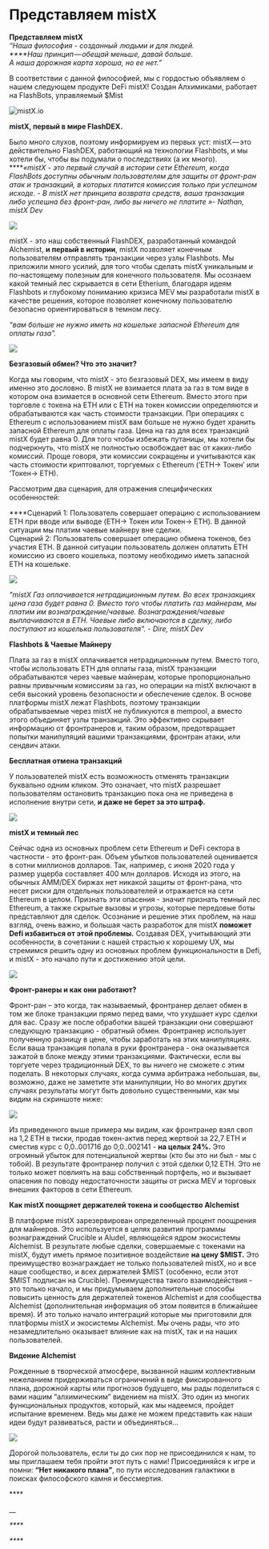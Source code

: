 # Представляем mistX

**Представляем mistX**  
_“Наша философия - созданный  людьми и для людей.  
****Наш принцип — обещай меньше, давай больше.  
А наша дорожная карта хороша, но ее нет.”_

В соответствии с данной философией, мы с гордостью объявляем о нашем следующем продукте DeFi mistX! Создан Алхимиками, работает на FlashBots, управляемый $Mist

![mistX.io](.gitbook/assets/image%20%2832%29.png)

**mistX, первый в мире FlashDEX.**

Было много слухов, поэтому информируем из первых уст: mistX — это действительно FlashDEX, работающий на технологии Flashbots, и мы хотели бы, чтобы вы подумали о последствиях \(а их много\).  
****_«mistX - это первый случай в истории сети Ethereum, когда FlashBots доступны обычным пользователям для защиты от фронт-ран атак  и транзакций, в которых платится комиссия только при успешном исходе. - В mistX нет принципа возврата средств, ваша транзакция либо успешна без фронт-ран, либо вы ничего не платите »- Nathan, mistX Dev_

![](.gitbook/assets/image%20%2838%29.png)

mistX - это наш собственный FlashDEX, разработанный командой Alchemist, **и первый в истории**, mistX позволяет конечным пользователям отправлять транзакции через узлы Flashbots. Мы приложили много усилий, для того чтобы сделать mistX уникальным и по-настоящему полезным для конечного пользователя. Мы осознаем какой темный лес скрывается в сети Etherium, благодаря идеям Flashbots и глубокому пониманию кризиса MEV мы разработали mistX в качестве решения, которое позволяет конечному пользователю безопасно ориентироваться в темном лесу.

_“вам больше не нужно иметь на кошельке запасной Ethereum для оплаты газа”._

![](.gitbook/assets/image%20%2839%29.png)

**Безгазовый обмен? Что это значит?**

Когда мы говорим, что mistX - это безгазовый DEX, мы имеем в виду именно это дословно. В mistX не взимается плата за газ в том виде в котором она взимается в основной сети Ethereum. Вместо этого при торговле с токена на ETH или с ETH на токен комиссии определяются и обрабатываются как часть стоимости транзакции. При операциях с Ethereum с использованием mistX вам больше не нужно будет хранить запасной Ethereum для оплаты газа. Цена на газ для всех транзакций mistX будет равна 0. Для того чтобы избежать путаницы, мы хотели бы подчеркнуть, что mistX не полностью освобождает вас от каких-либо комиссий. Проще говоря, эти комиссии сокращены и учитываются как часть стоимости криптовалют, торгуемых с Ethereum \(‘ETH-&gt; Токен’ или ‘Токен-&gt; ETH\).

Рассмотрим два сценария, для отражения специфических особенностей:  
  
****Сценарий 1: Пользователь совершает операцию с использованием ETH при вводе или выводе \(ETH-&gt; Токен или Токен-&gt; ETH\). В данной ситуации мы платим чаевые майнеру вне сделки.  
Сценарий 2:  Пользователь совершает операцию обмена токенов, без участия ETH.  В данной ситуации пользователь должен оплатить ETH комиссию из своего кошелька, поэтому необходимо иметь запасной ETH на кошельке.  


![](.gitbook/assets/image%20%2828%29.png)

_"mistX Газ оплачивается нетрадиционным путем. Во всех транзакциях цена газа будет равна 0. Вместо того чтобы платить газ майнерам, мы платим им вознаграждение/чаевые. Вознаграждения/чаевые выплачиваются в ETH. Чаевые либо включаются в сделку, либо поступают из кошелька пользователя". - Dire, mistX Dev_

**Flashbots & Чаевые Майнеру**

Плата за газ в mistX оплачивается нетрадиционным путем.  Вместо того, чтобы использовать ETH для оплаты газа, mistX транзакции обрабатываются через чаевые майнерам, которые пропорционально равны привычным комиссиям за газ, но операции  на mistX включают в себя высокий уровень безопасности и обеспечение сделок. В основе платформы mistX лежат Flashbots, поэтому транзакции обрабатываемые через mistX не публикуются в mempool, а вместо этого объединяет узлы транзакций. Это эффективно скрывает информацию от фронтранеров и, таким образом, предотвращает попытки манипуляций вашими транзакциями, фронтран атаки, или сендвич атаки.

**Бесплатная отмена транзакций**

У пользователей mistX есть возможность отменять транзакции буквально одним кликом. Это означает, что mistX разрешает пользователям остановить транзакцию пока она не приведена в исполнение внутри сети, **и даже не берет за это штраф.**

![](.gitbook/assets/image%20%2829%29.png)

**mistX и темный лес**

Сейчас одна из основных проблем сети Ethereum и DeFi сектора в частности - это фронт-ран. Объем убытков пользователей оценивается в сотни миллионов долларов. Так, например, с июня 2020 года у размер ущерба составляет 400 млн долларов. Исходя из этого, на обычных AMM/DEX биржах нет никакой защиты от фронт-рана, что несет риски для отдельных пользователей и отражается на сети Ethereum в целом. Признать эти опасения - значит признать темный лес Ethereum, а также скрытые вызовы и угрозы, которые передовые боты представляют для сделок. Осознание и решение этих проблем, на наш взгляд, очень важно, и большая часть разработок для mistX **поможет Defi избавиться от этой проблемы.** Создавая DEX, учитывающий эти особенности, в сочетании с нашей страстью к хорошему UX, мы стремимся решить одну из основных проблем функциональности в Defi, и mistX - это начало пути к достижению этой цели.

![](.gitbook/assets/image%20%2835%29.png)

**Фронт-ранеры и как они работают?**

Фронт-ран – это когда, так называемый, фронтранер делает обмен в том же блоке транзакции прямо перед вами, что ухудшает курс сделки для вас. Сразу же после обработки вашей транзакции они совершают следующую транзакцию - обратный обмен. Фронтранер  использует полученную разницу в цене, чтобы заработать на этих манипуляциях. Если ваша транзакция попала в руки фронтранера  - она оказывается зажатой в блоке между этими транзакциями. Фактически, если вы торгуете через традиционный DEX, то вы ничего не сможете с этим поделать. В некоторых случаях, когда сумма арбитража небольшая, вы, возможно, даже не заметите эти манипуляции, Но во многих других случаях результаты могут быть довольно существенными, как мы видим на скриншоте ниже:

![](.gitbook/assets/image%20%2847%29.png)

Из приведенного выше примера мы видим, как фронтранер взял своп на 1,2 ETH в тиски, продав токен-актив перед жертвой за 22,7 ETH и сместив курс с 0,0..001716 до 0,0..002141 -  **на целых 24%.** Это огромный убыток для потенциальной жертвы \(кто бы это ни был - мы с тобой\). В результате фронтранер получил с этой сделки 0,12 ETH. Это не только может повлиять на ваш собственный портфель, но и вызывает опасения по поводу недостаточности защиты от риска MEV и торговых внешних факторов в сети Ethereum.

**Как mistX поощряет держателей токена и сообщество Alchemist**

В платформе mistX зарезервирован определенный процент поощрения для майнеров. Это используется в целях развития программы вознаграждений Crucible и Aludel, являющейся ядром экосистемы Alchemist. В результате любые сделки, совершаемые с токенами на mistX, будут иметь прямое позитивное воздействие **на цену $MIST.**  Это преимущество вознаграждает не только пользователей mistX, но и все наше сообщество, и всех держателей $MIST \(особенно, если этот $MIST подписан на Crucible\). Преимущества такого взаимодействия - это только начало, и мы придумываем дополнительные способы повысить ценность для держателей токенов Alchemist и для сообщества Alchemist \(дополнительная информация об этом появится в ближайшее время\). И это только начало интеграций которые мы приготовили для платформы mistX и экосистемы Alchemist. Мы очень рады, что это незамедлительно оказывает влияние как на mistX, так и на наших пользователей.

 **Видение Alchemist**

Рожденные в творческой атмосфере, вызванной нашим коллективным нежеланием придерживаться ограничений в виде фиксированного плана, дорожной карты или прогнозов будущего, мы рады поделиться с вами нашим “алхимическим” видением на mistX. Это один из многих функциональных продуктов, который, как мы надеемся, пройдет испытание временем. Ведь мы даже не можем представить как наши идеи будут развиваться, расти и объединяться...

![](.gitbook/assets/image%20%2830%29.png)

Дорогой пользователь, если ты до сих пор не присоединился к нам, то мы приглашаем тебя пройти этот путь с нами! Присоединяйся к игре и помни: **“Нет никакого плана”**, по пути исследования галактики в поисках философского камня и бессмертия.





\*\*\*\*

\_\_

_\*\*\*\*_

  
_****_

